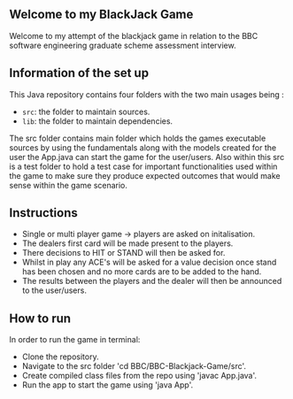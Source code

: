 ## Welcome to my BlackJack Game

Welcome to my attempt of the blackjack game in relation to the BBC software engineering graduate scheme assessment interview.

## Information of the set up

This Java repository contains four folders with the two main usages being :

- `src`: the folder to maintain sources.
- `lib`: the folder to maintain dependencies.

The src folder contains main folder which holds the games executable sources by using the fundamentals along with the models created for the user the App.java can start the game for the user/users. Also within this src is a test folder to hold a test case for important functionalities used within the game to make sure they produce expected outcomes that would make sense within the game scenario.

## Instructions

- Single or multi player game -> players are asked on initalisation. 
- The dealers first card will be made present to the players.
- There decisions to HIT or STAND will then be asked for.
- Whilst in play any ACE's will be asked for a value decision once stand has been chosen and no more cards are to be added to the hand.
- The results between the players and the dealer will then be announced to the user/users.

## How to run

In order to run the game in terminal: 
- Clone the repository. 
- Navigate to the src folder 'cd BBC/BBC-Blackjack-Game/src'.
- Create compiled class files from the repo using 'javac App.java'.
- Run the app to start the game using 'java App'.
